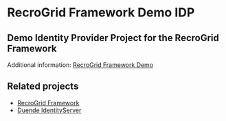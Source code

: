 RecroGrid Framework Demo IDP
============================

## Demo Identity Provider Project for the RecroGrid Framework

Additional information: [RecroGrid Framework Demo](https://github.com/RecroGridFramework/RGF.Demo)

## Related projects

- [RecroGrid Framework](https://RecroGridFramework.com/)
- [Duende IdentityServer](https://duendesoftware.com/)
